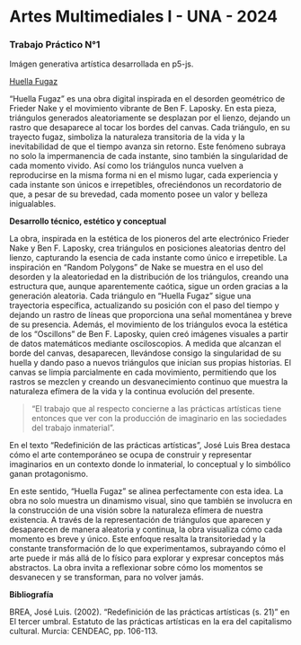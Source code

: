 # Artes Multimediales I - UNA - 2024

### Trabajo Práctico N°1

Imágen generativa artística desarrollada en p5-js.

[Huella Fugaz](https://editor.p5js.org/julianamarenzi/full/buvc_ZJYT)

“Huella Fugaz” es una obra digital inspirada en el desorden geométrico de Frieder Nake y el movimiento vibrante de Ben F. Laposky. En esta pieza, triángulos generados aleatoriamente se desplazan por el lienzo, dejando un rastro que desaparece al tocar los bordes del canvas. Cada triángulo, en su trayecto fugaz, simboliza la naturaleza transitoria de la vida y la inevitabilidad de que el tiempo avanza sin retorno. Este fenómeno subraya no solo la impermanencia de cada instante, sino también la singularidad de cada momento vivido. Así como los triángulos nunca vuelven a reproducirse en la misma forma ni en el mismo lugar, cada experiencia y cada instante son únicos e irrepetibles, ofreciéndonos un recordatorio de que, a pesar de su brevedad, cada momento posee un valor y belleza inigualables.

**Desarrollo técnico, estético y conceptual**

La obra, inspirada en la estética de los pioneros del arte electrónico Frieder Nake y Ben F. Laposky, crea triángulos en posiciones aleatorias dentro del lienzo, capturando la esencia de cada instante como único e irrepetible. La inspiración en “Random Polygons” de Nake se muestra en el uso del desorden y la aleatoriedad en la distribución de los triángulos, creando una estructura que, aunque aparentemente caótica, sigue un orden gracias a la generación aleatoria. Cada triángulo en “Huella Fugaz” sigue una trayectoria específica, actualizando su posición con el paso del tiempo y dejando un rastro de líneas que proporciona una señal momentánea y breve de su presencia. Además, el movimiento de los triángulos evoca la estética de los “Oscillons” de Ben F. Laposky, quien creó imágenes visuales a partir de datos matemáticos mediante osciloscopios. A medida que alcanzan el borde del canvas, desaparecen, llevándose consigo la singularidad de su huella y dando paso a nuevos triángulos que inician sus propias historias. El canvas se limpia parcialmente en cada movimiento, permitiendo que los rastros se mezclen y creando un desvanecimiento continuo que muestra la naturaleza efímera de la vida y la continua evolución del presente.

> “El trabajo que al respecto concierne a las prácticas artísticas tiene entonces que ver con la producción de imaginario en las sociedades del trabajo inmaterial”.

En el texto “Redefinición de las prácticas artísticas”, José Luis Brea destaca cómo el arte contemporáneo se ocupa de construir y representar imaginarios en un contexto donde lo inmaterial, lo conceptual y lo simbólico ganan protagonismo.

En este sentido, “Huella Fugaz” se alinea perfectamente con esta idea. La obra no solo muestra un dinamismo visual, sino que también se involucra en la construcción de una visión sobre la naturaleza efímera de nuestra existencia. A través de la representación de triángulos que aparecen y desaparecen de manera aleatoria y continua, la obra visualiza cómo cada momento es breve y único. Este enfoque resalta la transitoriedad y la constante transformación de lo que experimentamos, subrayando cómo el arte puede ir más allá de lo físico para explorar y expresar conceptos más abstractos. La obra invita a reflexionar sobre cómo los momentos se desvanecen y se transforman, para no volver jamás.

**Bibliografía**

BREA, José Luis. (2002). “Redefinición de las prácticas artísticas (s. 21)” en El tercer umbral. Estatuto de las prácticas artísticas en la era del capitalismo cultural. Murcia: CENDEAC, pp. 106-113.